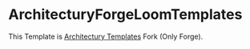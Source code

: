 # ArchitecturyForgeLoomTemplates

This Template is [Architectury Templates](https://github.com/architectury/architectury-templates) Fork (Only Forge).
